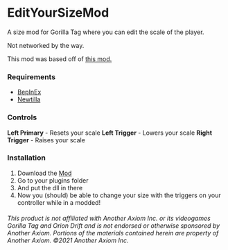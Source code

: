 # EditYourSizeMod
A size mod for Gorilla Tag where you can edit the scale of the player.

Not networked by the way.

This mod was based off of [this mod.](https://github.com/Rateix/EditYourArmLengthMod)

### **Requirements**
 - [BepInEx](<https://github.com/BepInEx/BepInEx/releases/latest>)
 - [Newtilla](https://github.com/Loafiat/Newtilla)
### **Controls** 
**Left Primary** - Resets your scale
**Left Trigger** - Lowers your scale
**Right Trigger** - Raises your scale
### **Installation**
1. Download the [Mod](https://github.com/defaultuser0-nerd/EditYourSizeMod/releases/latest)
2. Go to your plugins folder
3. And put the dll in there
4. Now you (should) be able to change your size with the triggers on your controller while in a modded!
   
###### This product is not affiliated with Another Axiom Inc. or its videogames Gorilla Tag and Orion Drift and is not endorsed or otherwise sponsored by Another Axiom. Portions of the materials contained herein are property of Another Axiom. ©2021 Another Axiom Inc.
